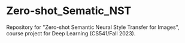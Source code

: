 # Zero-shot_Sematic_NST
Repository for "Zero-shot Semantic Neural Style Transfer for Images", course project for Deep Learning (CS541/Fall 2023).
